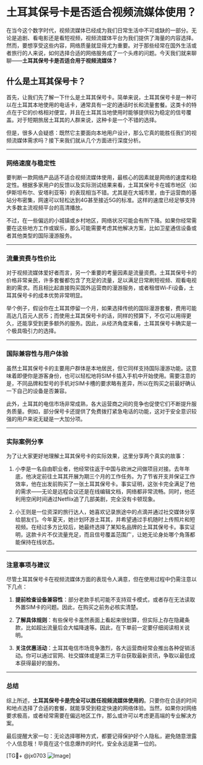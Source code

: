 # 土耳其保号卡是否适合视频流媒体使用？

在当今这个数字时代，视频流媒体已经成为我们日常生活中不可或缺的一部分。无论是追剧、看电影还是看短视频，视频流媒体平台为我们提供了海量的内容选择。然而，要想享受这些内容，网络质量就显得尤为重要。对于那些经常在国外生活或者旅行的人来说，如何选择合适的网络服务成了一个头疼的问题。今天我们就来聊聊——**土耳其保号卡是否适合用于视频流媒体？**

## 什么是土耳其保号卡？

首先，让我们先了解一下什么是土耳其保号卡。简单来说，土耳其保号卡是一种可以在土耳其本地使用的电话卡，通常具有一定的通话时长和流量套餐。这类卡的特点在于它的价格相对便宜，并且在土耳其当地使用时能够提供较为稳定的信号覆盖。对于短期旅居土耳其的人群来说，这种卡是一个不错的选择。

但是，很多人会疑惑：既然它主要面向本地用户设计，那么它真的能胜任我们的视频流媒体需求吗？接下来我们就从几个方面进行深度分析。

---

### 网络速度与稳定性

要判断一款网络产品适不适合视频流媒体使用，最核心的因素就是网络的速度和稳定性。根据多家用户的反馈以及实际测试结果来看，土耳其保号卡在城市地区（如伊斯坦布尔、安塔利亚等）的表现相当不错。尤其是在大城市里，由于运营商的基站分布密集，网速可以轻松达到4G甚至接近5G的标准。这样的速度已经足够支持大多数主流视频平台的高清播放。

不过，在一些偏远的小城镇或乡村地区，网络状况可能会有所下降。如果你经常需要在这些地方工作或娱乐，那么可能需要考虑其他解决方案，比如卫星通信设备或者其他类型的国际漫游服务。

---

### 流量资费与性价比

对于视频流媒体爱好者而言，另一个重要的考量因素是流量资费。土耳其保号卡的价格非常亲民，许多套餐都包含了充足的流量，足以满足日常刷短视频、观看电视剧的需求。而且相比起直接购买国外运营商的漫游服务，或者租借Wi-Fi设备，土耳其保号卡的成本优势非常明显。

举个例子，假设你在土耳其停留一个月，如果选择传统的国际漫游套餐，费用可能高达几百元人民币；而使用土耳其保号卡的话，同样的预算下，不仅可以用得更久，还能享受到更多额外的服务。因此，从经济角度来看，土耳其保号卡确实是一个极具吸引力的选择。

---

### 国际兼容性与用户体验

虽然土耳其保号卡的主要用户群体是本地居民，但它同样支持国际漫游功能。这意味着即便你是游客身份，也可以轻松地将SIM卡插入手机中开始使用。需要注意的是，不同品牌和型号的手机对SIM卡槽的要求略有差异，所以在购买之前最好确认一下自己的设备是否兼容。

此外，土耳其的电信市场非常成熟，各大运营商之间的竞争也促使它们不断提升服务质量。例如，部分保号卡还提供了免费拨打紧急电话的功能，这对于安全意识较强的用户来说无疑是一大加分项。

---

### 实际案例分享

为了让大家更好地理解土耳其保号卡的实际效果，这里分享两个真实的故事：

1. 小李是一名自由职业者，他经常往返于中国与欧洲之间做项目对接。去年年底，他决定前往土耳其开展为期三个月的工作任务。为了节省开支并保证工作效率，他在出发前购买了一张土耳其保号卡。事实证明，这张卡完全满足了他的需求——无论是远程会议还是在线编辑文档，网络都非常流畅。同时，他还利用空闲时间通过Netflix追了几部美剧，完全没有卡顿现象。

2. 小王则是一位资深的旅行达人，她喜欢记录旅途中的点滴并通过社交媒体分享给朋友们。今年夏天，她计划环游土耳其，并希望通过手机随时上传照片和短视频。在经过多方比较后，她最终选择了某知名品牌的土耳其保号卡。事实证明，这款卡片不仅流量充足，而且信号覆盖范围广，让她无论身处哪个角落都能保持在线状态。

---

### 注意事项与建议

尽管土耳其保号卡在视频流媒体方面的表现令人满意，但在使用过程中仍需注意以下几点：

1. **提前检查设备兼容性**：部分老款手机可能不支持双卡模式，或者存在无法读取外置SIM卡的问题。因此，在购买之前务必核实清楚。
   
2. **了解具体规则**：有些保号卡虽然表面上看起来很划算，但实际上存在隐藏条款，比如超出流量后会大幅降速等。因此，在下单前一定要仔细阅读相关说明。

3. **关注优惠活动**：土耳其电信市场竞争激烈，各大运营商经常会推出各种促销活动。你可以通过官网、社交媒体或是第三方平台获取最新资讯，争取以最低成本获得最好的服务。

---

### 总结

综上所述，**土耳其保号卡是完全可以胜任视频流媒体使用的**。只要你在合适的时间和地点选择了合适的套餐，就能享受到稳定快速的网络体验。当然，如果你对网络要求极高，或者经常需要在偏远地区工作，那么或许可以考虑更高端的专业解决方案。

最后提醒大家一句：无论选择哪种方式，都要记得保护好个人隐私，避免随意泄露个人信息哦！毕竟在这个信息爆炸的时代，安全永远是第一位的。

[TG💪+ @jx0703 ![Image](https://github.com/user-attachments/assets/dbca1d08-cadb-493c-b0ec-ad6f7a83f270)]